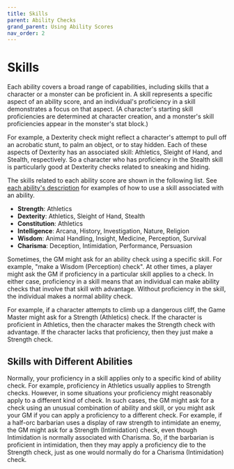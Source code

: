 ```yaml
---
title: Skills
parent: Ability Checks
grand_parent: Using Ability Scores
nav_order: 2
---
```


# Skills
Each ability covers a broad range of capabilities, including skills that a character or a monster can be proficient in. A skill represents a specific aspect of an ability score, and an individual's proficiency in a skill demonstrates a focus on that aspect. (A character's starting skill proficiencies are determined at character creation, and a monster's skill proficiencies appear in the monster's stat block.)

For example, a Dexterity check might reflect a character's attempt to pull off an acrobatic stunt, to palm an object, or to stay hidden. Each of these aspects of Dexterity has an associated skill: Athletics, Sleight of Hand, and Stealth, respectively. So a character who has proficiency in the Stealth skill is particularly good at Dexterity checks related to sneaking and hiding.

The skills related to each ability score are shown in the following list. See [each ability's description](https://stormchaserroleplaying.com/stormchaserRPG/UsingAbilityScores/UsingEachAbility/) for examples of how to use a skill associated with an ability.
* **Strength**: Athletics
* **Dexterity**: Athletics, Sleight of Hand, Stealth
* **Constitution**: Athletics
* **Intelligence**: Arcana, History, Investigation, Nature, Religion
* **Wisdom**: Animal Handling, Insight, Medicine, Perception, Survival
* **Charisma**: Deception, Intimidation, Performance, Persuasion

Sometimes, the GM might ask for an ability check using a specific skill. For example, "make a Wisdom (Perception) check". At other times, a player might ask the GM if proficiency in a particular skill applies to a check. In either case, proficiency in a skill means that an individual can make ability checks that involve that skill with advantage. Without proficiency in the skill, the individual makes a normal ability check.

For example, if a character attempts to climb up a dangerous cliff, the Game Master might ask for a Strength (Athletics) check. If the character is proficient in Athletics, then the character makes the Strength check with advantage. If the character lacks that proficiency, then they just make a Strength check.

## Skills with Different Abilities
Normally, your proficiency in a skill applies only to a specific kind of ability check. For example, proficiency in Athletics usually applies to Strength checks. However, in some situations your proficiency might reasonably apply to a different kind of check. In such cases, the GM might ask for a check using an unusual combination of ability and skill, or you might ask your GM if you can apply a proficiency to a different check. For example, if a half-orc barbarian uses a display of raw strength to intimidate an enemy, the GM might ask for a Strength (Intimidation) check, even though Intimidation is normally associated with Charisma. So, if the barbarian is proficient in intimidation, then they may apply a proficiency die to the Strength check, just as one would normally do for a Charisma (Intimidation) check.
